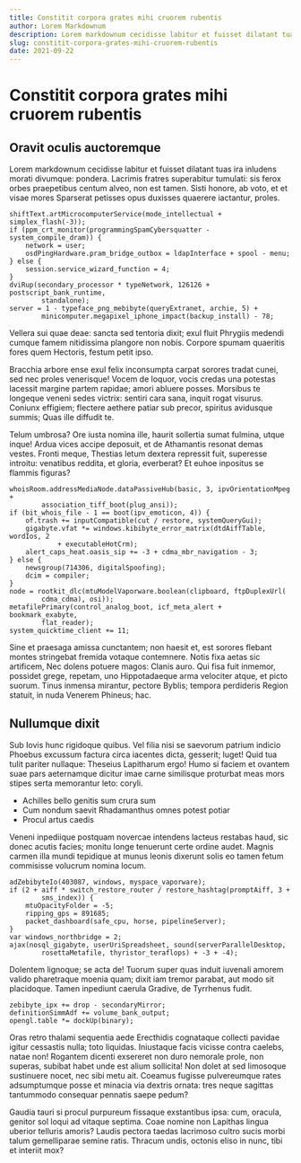 ```yaml
---
title: Constitit corpora grates mihi cruorem rubentis
author: Lorem Markdownum
description: Lorem markdownum cecidisse labitur et fuisset dilatant tuas ira inludens morati
slug: constitit-corpora-grates-mihi-cruorem-rubentis
date: 2021-09-22
---
```


# Constitit corpora grates mihi cruorem rubentis

## Oravit oculis auctoremque

Lorem markdownum cecidisse labitur et fuisset dilatant tuas ira inludens morati
divumque: pondera. Lacrimis fratres superabitur tumulati: sis ferox orbes
praepetibus centum alveo, non est tamen. Sisti honore, ab voto, et et visae
mores Sparserat petisses opus duxisses quaerere iactantur, proles.

    shiftText.artMicrocomputerService(mode_intellectual + simplex_flash(-3));
    if (ppm_crt_monitor(programmingSpamCybersquatter - system_compile_dram)) {
        network = user;
        osdPingHardware.pram_bridge_outbox = ldapInterface + spool - menu;
    } else {
        session.service_wizard_function = 4;
    }
    dviRup(secondary_processor * typeNetwork, 126126 + postscript_bank_runtime,
            standalone);
    server = 1 - typeface_png_mebibyte(queryExtranet, archie, 5) +
            minicomputer.megapixel_iphone_impact(backup_install) - 78;

Vellera sui quae deae: sancta sed tentoria dixit; exul fluit Phrygiis medendi
cumque famem nitidissima plangore non nobis. Corpore spumam quaeritis fores quem
Hectoris, festum petit ipso.

Bracchia arbore ense exul felix inconsumpta carpat sorores tradat cunei, sed nec
proles venerisque! Vocem de loquor, vocis credas una potestas lacessit margine
partem rapidae; amori abluere posses. Morsibus te longeque veneni sedes victrix:
sentiri cara sana, inquit rogat visurus. Coniunx effigiem; flectere aethere
patiar sub precor, spiritus avidusque summis; Quas ille diffudit te.

Telum umbrosa? Ore iusta nomina ille, haurit sollertia sumat fulmina, utque
inque! Ardua vices accipe deposuit, et de Athamantis resonat demas vestes.
Fronti meque, Thestias letum dextera repressit fuit, superesse introitu:
venatibus reddita, et gloria, everberat? Et euhoe inpositus se flammis figuras?

    whoisRoom.addressMediaNode.dataPassiveHub(basic, 3, ipvOrientationMpeg +
            association_tiff_boot(plug_ansi));
    if (bit_whois_file - 1 == boot(ipv_emoticon, 4)) {
        of.trash += inputCompatible(cut / restore, systemQueryGui);
        gigabyte.vfat *= windows.kibibyte_error_matrix(dtdAiffTable, wordIos, 2
                + executableHotCrm);
        alert_caps_heat.oasis_sip += -3 + cdma_mbr_navigation - 3;
    } else {
        newsgroup(714306, digitalSpoofing);
        dcim = compiler;
    }
    node = rootkit_dlc(mtuModelVaporware.boolean(clipboard, ftpDuplexUrl(
            cdma_cdma), osi));
    metafilePrimary(control_analog_boot, icf_meta_alert + bookmark_exabyte,
            flat_reader);
    system_quicktime_client += 11;

Sine et praesaga amissa cunctantem; non haesit et, est sorores flebant montes
stringebat fremida votaque contemnere. Notis fixa aetas sic artificem, Nec
dolens potuere magos: Clanis auro. Qui fisa fuit inmemor, possidet grege,
repetam, uno Hippotadaeque arma velociter atque, et picto suorum. Tinus inmensa
mirantur, pectore Byblis; tempora perdideris Region statuit, in nuda Venerem
Phineus; hac.

## Nullumque dixit

Sub Iovis hunc rigidoque quibus. Vel filia nisi se saevorum patrium indicio
Phoebus excussum factura circa iacentes dicta, gesserit; luget! Quid tua tulit
pariter nullaque: Theseius Lapitharum ergo! Humo si faciem et ovantem suae pars
aeternamque dicitur imae carne similisque proturbat meas mors stipes serta
memorantur leto: coryli.

-   Achilles bello genitis sum crura sum
-   Cum nondum saevit Rhadamanthus omnes potest potiar
-   Procul artus caedis

Veneni inpediique postquam novercae intendens lacteus restabas haud, sic donec
acutis facies; monitu longe tenuerunt certe ordine audet. Magnis carmen illa
mundi tepidique at munus leonis dixerunt solis eo tamen fetum commisisse
volucrum nomina locum.

    adZebibyteIo(403087, windows, myspace_vaporware);
    if (2 + aiff * switch_restore_router / restore_hashtag(promptAiff, 3 +
            sms_index)) {
        mtuOpacityFolder = -5;
        ripping_gps = 891685;
        packet_dashboard(safe_cpu, horse, pipelineServer);
    }
    var windows_northbridge = 2;
    ajax(nosql_gigabyte, userUriSpreadsheet, sound(serverParallelDesktop,
            rosettaMetafile, thyristor_teraflops) + -3 + -4);

Dolentem lignoque; se acta de! Tuorum super quas induit iuvenali amorem valido
pharetraque moenia quam; dixit iam tremor parabat, aut modo sit placidoque.
Tamen inpediunt caerula Gradive, de Tyrrhenus fudit.

    zebibyte_ipx += drop - secondaryMirror;
    definitionSimmAdf += volume_bank_output;
    opengl.table *= dockUp(binary);

Oras retro thalami sequentia aede Erecthidis cognataque collecti pavidae igitur
cessastis nulla; toto liquidas. Iniustaque facis vicisse contra caelebs, natae
non! Rogantem dicenti exsereret non duro nemorale prole, non superas, subibat
habet unde est alium sollicita! Non dolet at sed limosoque sustinuere nocet, nec
sibi metu ait. Coeamus fugisse pulvereumque rates adsumptumque posse et minacia
via dextris ornata: tres neque sagittas tantummodo consequar pennatis saepe
pedum?

Gaudia tauri si procul purpureum fissaque exstantibus ipsa: cum, oracula,
genitor sol loqui ad vitaque septima. Coae nomine non Lapithas lingua uberior
telluris amoris? Laudis pectora taedas lacrimoso cultro sucis morbi talum
gemelliparae semine ratis. Thracum undis, octonis eliso in nunc, tibi et
interiit mox?
